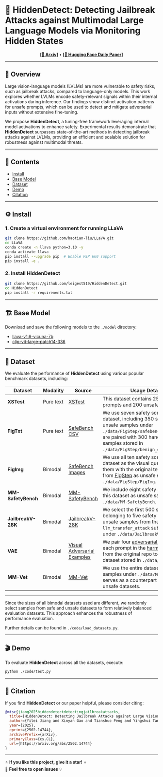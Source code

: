 # 📝 **HiddenDetect: Detecting Jailbreak Attacks against Multimodal Large Language Models via Monitoring Hidden States**

<p align="center">
  <a href="https://arxiv.org/abs/2502.14744"><strong>[📄 Arxiv]</strong></a> •
  <a href="https://huggingface.co/papers/2502.14744"><strong>[🤗 Hugging Face Daily Paper]</strong></a>
</p>

---

## 🚀 Overview

Large vision-language models (LVLMs) are more vulnerable to safety risks, such as jailbreak attacks, compared to language-only models. This work explores whether LVLMs encode safety-relevant signals within their internal activations during inference. Our findings show distinct activation patterns for unsafe prompts, which can be used to detect and mitigate adversarial inputs without extensive fine-tuning.

We propose **HiddenDetect**, a tuning-free framework leveraging internal model activations to enhance safety. Experimental results demonstrate that **HiddenDetect** surpasses state-of-the-art methods in detecting jailbreak attacks against LVLMs, providing an efficient and scalable solution for robustness against multimodal threats.

---

## 📑 Contents

- [Install](#-install)  
- [Base Model](#-base-model)  
- [Dataset](#-dataset)  
- [Demo](#-demo)  
- [Citation](#-citation)

---

## ⚙️ Install

### 1. Create a virtual environment for running LLaVA
```bash
git clone https://github.com/haotian-liu/LLaVA.git
cd LLaVA
conda create -n llava python=3.10 -y
conda activate llava
pip install --upgrade pip  # Enable PEP 660 support
pip install -e .
```

### 2. Install HiddenDetect
```bash
git clone https://github.com/leigest519/HiddenDetect.git
cd HiddenDetect
pip install -r requirements.txt
```

---

## 🏗️ Base Model

Download and save the following models to the `./model` directory:

- [llava-v1.6-vicuna-7b](https://huggingface.co/liuhaotian/llava-v1.6-vicuna-7b)  
- [clip-vit-large-patch14-336](https://huggingface.co/openai/clip-vit-large-patch14-336)

---
## 📂 Dataset

We evaluate the performance of **HiddenDetect** using various popular benchmark datasets, including:

| **Dataset**         | **Modality** | **Source**                                                                                                                                         | **Usage Details**                                                                                                                                                                                                                                                                                   |
|---------------------|--------------|--------------------------------------------------------------------------------------------------------------------------------------------------|----------------------------------------------------------------------------------------------------------------------------------------------------------------------------------------------------------------------------------------------------------------------------------------------------------|
| **XSTest**          | Pure text    | [XSTest](https://huggingface.co/datasets/natolambert/xstest-v2-copy)                                                                              | This dataset contains 250 safe prompts and 200 unsafe prompts.                                                                                                                                                                                                                                           |
| **FigTxt**          | Pure text    | [SafeBench CSV](https://github.com/ThuCCSLab/FigStep/blob/main/data/question/safebench.csv)                                                       | We use seven safety scenarios of this dataset, including 350 shots as unsafe samples under `./data/FigStep/safebench.csv`. These are paired with 300 handcrafted safe samples stored in `./data/FigStep/benign_questions.csv`.                                                               |
| **FigImg**          | Bimodal      | [SafeBench Images](https://github.com/ThuCCSLab/FigStep/tree/main/data/images/SafeBench)                                                           | We use all ten safety scenarios of this dataset as the visual query and pair them with the original text prompt from [FigStep](https://github.com/ThuCCSLab/FigStep) as     unsafe samples under `./data/FigStep/FigImg`.                                                                                  |
| **MM-SafetyBench**  | Bimodal      | [MM-SafetyBench](https://huggingface.co/datasets/PKU-Alignment/MM-SafetyBench)                                                                     | We include eight safety scenarios of this dataset as unsafe samples under `./data/MM-SafetyBench`.                                                                                                                                                                                                    |
| **JailbreakV-28K**  | Bimodal      | [JailbreakV-28K](https://huggingface.co/datasets/JailbreakV-28K/JailBreakV-28k)                                                                    | We select the first 500 shots belonging to five safety scenarios as unsafe samples from the `llm_transfer_attack` subset, stored under `./data/JailbreakV-28K`.                                                                                                                                  |
| **VAE**             | Bimodal      | [Visual Adversarial Examples](https://github.com/Unispac/Visual-Adversarial-Examples-Jailbreak-Large-Language-Models)                               | We pair four [adversarial images](https://github.com/Unispac/Visual-Adversarial-Examples-Jailbreak-Large-Language-Models/tree/main/adversarial_images) with each prompt in the [harmful corpus](https://github.com/Unispac/Visual-Adversarial-Examples-Jailbreak-Large-Language-Models/blob/main/harmful_corpus/manual_harmful_instructions.csv) from the original repo to form a unsafe dataset stored in `./data/VAE`. |
| **MM-Vet**          | Bimodal      | [MM-Vet](https://github.com/yuweihao/MM-Vet)                                                                                                       | We use the entire dataset as safe samples under `./data/MM-Vet`. It serves as a counterpart for all bimodal unsafe datasets.                                                                                                                                                                              |

---

Since the sizes of all bimodal datasets used are different, we randomly select samples from safe and unsafe datasets to form relatively balanced evaluation datasets. This approach enhances the robustness of performance evaluation.  

Further details can be found in `./code/load_datasets.py`.

---

## 🎬 Demo

To evaluate **HiddenDetect** across all the datasets, execute:

```bash
python ./code/test.py
```

---

## 📜 Citation

If you find **HiddenDetect** or our paper helpful, please consider citing:

```bibtex
@misc{jiang2025hiddendetectdetectingjailbreakattacks,
  title={HiddenDetect: Detecting Jailbreak Attacks against Large Vision-Language Models via Monitoring Hidden States},
  author={Yilei Jiang and Xinyan Gao and Tianshuo Peng and Yingshui Tan and Xiaoyong Zhu and Bo Zheng and Xiangyu Yue},
  year={2025},
  eprint={2502.14744},
  archivePrefix={arXiv},
  primaryClass={cs.CL},
  url={https://arxiv.org/abs/2502.14744}
}
```

---

⭐ **If you like this project, give it a star!** ⭐  
💬 **Feel free to open issues** 💡
